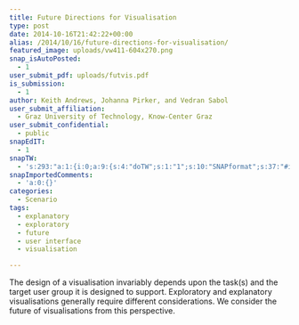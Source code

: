 ```yaml
---
title: Future Directions for Visualisation
type: post
date: 2014-10-16T21:42:22+00:00
alias: /2014/10/16/future-directions-for-visualisation/
featured_image: uploads/vw411-604x270.png
snap_isAutoPosted:
  - 1
user_submit_pdf: uploads/futvis.pdf
is_submission:
  - 1
author: Keith Andrews, Johanna Pirker, and Vedran Sabol
user_submit_affiliation:
  - Graz University of Technology, Know-Center Graz
user_submit_confidential:
  - public
snapEdIT:
  - 1
snapTW:
  - 's:293:"a:1:{i:0;a:9:{s:4:"doTW";s:1:"1";s:10:"SNAPformat";s:37:"#ieeevis #visfutures %TITLE% - %SURL%";s:8:"attchImg";s:1:"1";s:9:"isAutoImg";s:1:"A";s:8:"imgToUse";s:0:"";s:11:"isPrePosted";s:1:"1";s:8:"isPosted";s:1:"1";s:4:"pgID";s:18:"525038703333621761";s:5:"pDate";s:19:"2014-10-22 21:43:02";}}";'
snapImportedComments:
  - 'a:0:{}'
categories:
  - Scenario
tags:
  - explanatory
  - exploratory
  - future
  - user interface
  - visualisation

---
```

The design of a visualisation invariably depends upon the task(s) and the target user group it is designed to support. Exploratory and explanatory visualisations generally require different considerations. We consider the future of visualisations from this perspective.